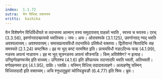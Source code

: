 ```yaml
---
index:  1.1.72
sutra:  येन विधिस् तदन्तस्य
vritti:  kashika 
---
```


येन विशेषणेन विधिर्विधीयते स तदन्तस्य आत्मान् तस्य समुदायसय् ग्राहको भवति , स्वस्य च रूपस्य। एरच् (3.3.56), इवर्णान्तादच्प्रत्ययो भवतिचयः। जयः। अयः। ओरावश्यके (3.1.125), उवर्णान्ताद् ण्यद् भवति अवश्यलाव्यम्। अवश्यपाव्यम्। समासप्रत्ययविधौ तदन्तविधेः प्रतिषेधो वक्तव्यः। द्वितीयान्तं श्रितादिभिः सह समस्यते (2.1.24) कष्टश्रितः। इह मा भूत् कष्टं परमश्रित इति। प्रत्ययविधौ नडाऽदिभ्यः फक् (4.1.99), नडस्य अपत्यं नाडायनः। इह मा भूत् सूत्रनडस्य अपत्यं सौत्रनाडिः। किम् अविशेषेण? न इत्याह। उगिद्वर्णग्रहणवर्जम् इति वाच्यम्। उगितश्च (4.1.6) इति ङीप्प्रत्ययः तदन्तादपि भवति भवती, अतिभवती। वर्णग्रहनमत इञ् (4.1.95), दाक्षिः। प्लाक्षिः। यस्मिन् विधिस् तदादावल्ग्रहणे। अल्ग्रहणेषु यस्मिन् विधिस्तदादौ इति वक्तव्यम्। अचि श्नुधातुभ्रुवां य्वोरियङुवङौ (6.4.77) इति श्रियः। भ्रुवः।

